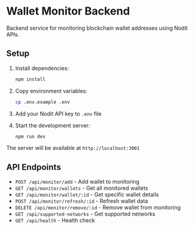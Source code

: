 # Wallet Monitor Backend

Backend service for monitoring blockchain wallet addresses using Nodit APIs.

## Setup

1. Install dependencies:
   ```bash
   npm install
   ```

2. Copy environment variables:
   ```bash
   cp .env.example .env
   ```

3. Add your Nodit API key to `.env` file

4. Start the development server:
   ```bash
   npm run dev
   ```

The server will be available at `http://localhost:3001`

## API Endpoints

- `POST /api/monitor/add` - Add wallet to monitoring
- `GET /api/monitor/wallets` - Get all monitored wallets
- `GET /api/monitor/wallet/:id` - Get specific wallet details
- `POST /api/monitor/refresh/:id` - Refresh wallet data
- `DELETE /api/monitor/remove/:id` - Remove wallet from monitoring
- `GET /api/supported-networks` - Get supported networks
- `GET /api/health` - Health check
